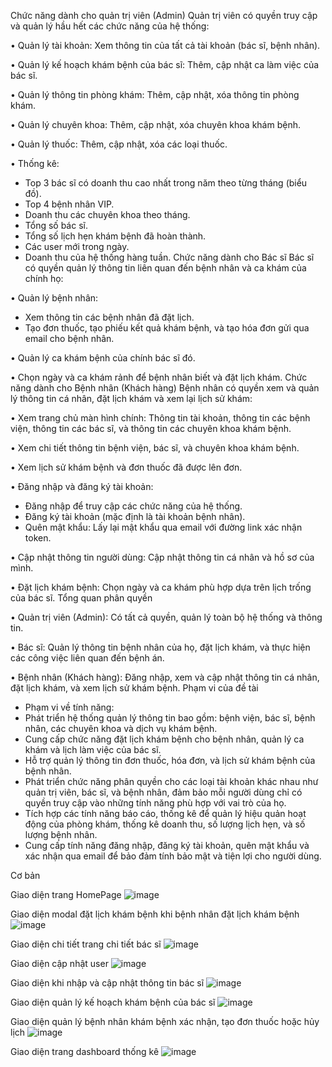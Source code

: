 Chức năng dành cho quản trị viên (Admin)
Quản trị viên có quyền truy cập và quản lý hầu hết các chức năng của hệ thống:

•	Quản lý tài khoản: Xem thông tin của tất cả tài khoản (bác sĩ, bệnh nhân).

•	Quản lý kế hoạch khám bệnh của bác sĩ: Thêm, cập nhật ca làm việc của bác sĩ.

•	Quản lý thông tin phòng khám: Thêm, cập nhật, xóa thông tin phòng khám.

•	Quản lý chuyên khoa: Thêm, cập nhật, xóa chuyên khoa khám bệnh.

•	Quản lý thuốc: Thêm, cập nhật, xóa các loại thuốc.

•	Thống kê:
+	Top 3 bác sĩ có doanh thu cao nhất trong năm theo từng tháng (biểu đồ).
+	Top 4 bệnh nhân VIP.
+	Doanh thu các chuyên khoa theo tháng.
+	Tổng số bác sĩ.
+	Tổng số lịch hẹn khám bệnh đã hoàn thành.
+	Các user mới trong ngày.
+	Doanh thu của hệ thống hàng tuần.
Chức năng dành cho Bác sĩ
Bác sĩ có quyền quản lý thông tin liên quan đến bệnh nhân và ca khám của chính họ:

•	Quản lý bệnh nhân:
+	Xem thông tin các bệnh nhân đã đặt lịch.
+	Tạo đơn thuốc, tạo phiếu kết quả khám bệnh, và tạo hóa đơn gửi qua email cho bệnh nhân.

•	Quản lý ca khám bệnh của chính bác sĩ đó.

•	Chọn ngày và ca khám rảnh để bệnh nhân biết và đặt lịch khám.
Chức năng dành cho Bệnh nhân (Khách hàng)
Bệnh nhân có quyền xem và quản lý thông tin cá nhân, đặt lịch khám và xem lại lịch sử khám:

•	Xem trang chủ màn hình chính: Thông tin tài khoản, thông tin các bệnh viện, thông tin các bác sĩ, và thông tin các chuyên khoa khám bệnh.

•	Xem chi tiết thông tin bệnh viện, bác sĩ, và chuyên khoa khám bệnh.

•	Xem lịch sử khám bệnh và đơn thuốc đã được lên đơn.

•	Đăng nhập và đăng ký tài khoản:
+	Đăng nhập để truy cập các chức năng của hệ thống.
+	Đăng ký tài khoản (mặc định là tài khoản bệnh nhân).
+	Quên mật khẩu: Lấy lại mật khẩu qua email với đường link xác nhận token.

•	Cập nhật thông tin người dùng: Cập nhật thông tin cá nhân và hồ sơ của mình.

•	Đặt lịch khám bệnh: Chọn ngày và ca khám phù hợp dựa trên lịch trống của bác sĩ.
Tổng quan phân quyền

•	Quản trị viên (Admin): Có tất cả quyền, quản lý toàn bộ hệ thống và thông tin.

•	Bác sĩ: Quản lý thông tin bệnh nhân của họ, đặt lịch khám, và thực hiện các công việc liên quan đến bệnh án.

•	Bệnh nhân (Khách hàng): Đăng nhập, xem và cập nhật thông tin cá nhân, đặt lịch khám, và xem lịch sử khám bệnh.
Phạm vi của đề tài
-	Phạm vi về tính năng:
-	Phát triển hệ thống quản lý thông tin bao gồm: bệnh viện, bác sĩ, bệnh nhân, các chuyên khoa và dịch vụ khám bệnh.
-	Cung cấp chức năng đặt lịch khám bệnh cho bệnh nhân, quản lý ca khám và lịch làm việc của bác sĩ.
-	Hỗ trợ quản lý thông tin đơn thuốc, hóa đơn, và lịch sử khám bệnh của bệnh nhân.
-	Phát triển chức năng phân quyền cho các loại tài khoản khác nhau như quản trị viên, bác sĩ, và bệnh nhân, đảm bảo mỗi người dùng chỉ có quyền truy cập vào những tính năng phù hợp với vai trò của họ.
-	Tích hợp các tính năng báo cáo, thống kê để quản lý hiệu quản hoạt động của phòng khám, thống kê doanh thu, số lượng lịch hẹn, và số lượng bệnh nhân.
-	Cung cấp tính năng đăng nhập, đăng ký tài khoản, quên mật khẩu và xác nhận qua email để bảo đảm tính bảo mật và tiện lợi cho người dùng.

Cơ bản

Giao diện trang HomePage
![image](https://github.com/user-attachments/assets/20f62a1a-e42d-4d5f-81d7-1d2d910b44fd)

Giao diện modal đặt lịch khám bệnh khi bệnh nhân đặt lịch khám bệnh
![image](https://github.com/user-attachments/assets/ae11e013-6e96-4b3b-a719-102fee44105e)

Giao diện chi tiết trang chi tiết bác sĩ
![image](https://github.com/user-attachments/assets/4198b00d-e249-40e7-adda-4ff0b8857841)

Giao diện cập nhật user
![image](https://github.com/user-attachments/assets/d03f0b3e-a2d7-4991-aad4-41964cced9b6)

Giao diện khi nhập và cập nhật thông tin bác sĩ
![image](https://github.com/user-attachments/assets/f43e3fe9-674c-43e8-b932-fc53ad2c2750)

Giao diện quản lý kế hoạch khám bệnh của bác sĩ
![image](https://github.com/user-attachments/assets/6f1378dd-b554-45b3-bdd0-4d372c91715e)

Giao diện quản lý bệnh nhân khám bệnh xác nhận, tạo đơn thuốc hoặc hủy lịch
![image](https://github.com/user-attachments/assets/c6c05d65-6c2c-48fa-b622-e87efa7f197e)

Giao diện trang dashboard thống kê
![image](https://github.com/user-attachments/assets/7ec51c25-c001-4a02-9c42-b3a6c671ee3c)








